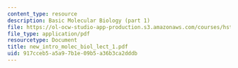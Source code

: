 ```yaml
---
content_type: resource
description: Basic Molecular Biology (part 1)
file: https://ol-ocw-studio-app-production.s3.amazonaws.com/courses/hst-730-molecular-biology-for-the-auditory-system-fall-2002/917cceb5a5a97b1e09b5a36b3ca2dddb_new_intro_molec_biol_lect_1.pdf
file_type: application/pdf
resourcetype: Document
title: new_intro_molec_biol_lect_1.pdf
uid: 917cceb5-a5a9-7b1e-09b5-a36b3ca2dddb
---
```

